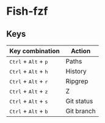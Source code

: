 # Fish-fzf

## Keys

Key combination                                 | Action
----------------------------------------------- | ------
<kbd>Ctrl</kbd> + <kbd>Alt</kbd> + <kbd>p</kbd> | Paths
<kbd>Ctrl</kbd> + <kbd>Alt</kbd> + <kbd>h</kbd> | History
<kbd>Ctrl</kbd> + <kbd>Alt</kbd> + <kbd>r</kbd> | Ripgrep
<kbd>Ctrl</kbd> + <kbd>Alt</kbd> + <kbd>z</kbd> | Z
<kbd>Ctrl</kbd> + <kbd>Alt</kbd> + <kbd>s</kbd> | Git status
<kbd>Ctrl</kbd> + <kbd>Alt</kbd> + <kbd>b</kbd> | Git branch
